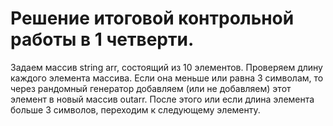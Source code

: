 # Решение итоговой контрольной работы в 1 четверти.
Задаем массив string arr, состоящий из 10 элементов.
Проверяем длину каждого элемента массива.
Если она меньше или равна 3 символам, то через рандомный генератор добавляем
(или не добавляем) этот элемент в новый массив outarr.
После этого или если длина элемента больше 3 символов, переходим к следующему элементу.